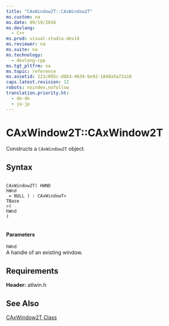 ```yaml
---
title: "CAxWindow2T::CAxWindow2T"
ms.custom: na
ms.date: 09/19/2016
ms.devlang: 
  - C++
ms.prod: visual-studio-dev14
ms.reviewer: na
ms.suite: na
ms.technology: 
  - devlang-cpp
ms.tgt_pltfrm: na
ms.topic: reference
ms.assetid: 121c095c-d8b3-4634-be92-1848a5a72a16
caps.latest.revision: 12
robots: noindex,nofollow
translation.priority.ht: 
  - de-de
  - ja-jp
---
```

# CAxWindow2T::CAxWindow2T
Constructs a `CAxWindow2T` object.  
  
## Syntax  
  
```  
  
CAxWindow2T( HWND   
hWnd  
 = NULL ) : CAxWindowT<   
TBase   
>(   
hWnd   
)  
  
```  
  
#### Parameters  
 `hWnd`  
 A handle of an existing window.  
  
## Requirements  
 **Header:** atlwin.h  
  
## See Also  
 [CAxWindow2T Class](../vs140/CAxWindow2T-Class.md)
